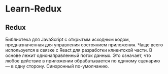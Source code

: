 # Learn-Redux

## Redux

Библиотека для JavaScript с открытым исходным кодом, предназначенная для управления состоянием приложения. Чаще всего используется в связке с React для разработки клиентской части. В основе лежит однонаправленный поток данных. Это означает, что любое действие в приложении обрабатывается по единому сценарию — в одну сторону. Синхронный по-умолчанию.

